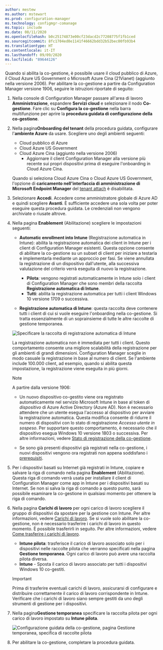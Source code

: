 ```yaml
---
author: mestew
ms.author: mstewart
ms.prod: configuration-manager
ms.technology: configmgr-comanage
ms.topic: include
ms.date: 08/11/2020
ms.openlocfilehash: b0c25174873e00cf23dacd2c77208775f1fb1ced
ms.sourcegitcommit: 8fc1704ed0e1141f46662bdd32b52bec00fb93b4
ms.translationtype: HT
ms.contentlocale: it-IT
ms.lasthandoff: 09/09/2020
ms.locfileid: "89644126"
---
```

<!--3555750 FKA 1357954 --Don't apply H2/H3 in this include file since they are context driven by article-->

Quando si abilita la co-gestione, è possibile usare il cloud pubblico di Azure, il Cloud Azure US Government o Microsoft Azure Cina (21Vianet) (aggiunto nella versione 2006). Per abilitare la co-gestione a partire da Configuration Manager versione 1906, seguire le istruzioni riportate di seguito:

1. Nella console di Configuration Manager passare all'area di lavoro **Amministrazione**, espandere **Servizi cloud** e selezionare il nodo **Co-gestione**. Fare clic su **Configura la co-gestione** nella barra multifunzione per aprire la **procedura guidata di configurazione della co-gestione**.

1. Nella pagina**Onboarding del tenant** della procedura guidata, configurare l'**ambiente Azure** da usare. Scegliere uno degli ambienti seguenti:

   - Cloud pubblico di Azure
   - Cloud Azure US Government<!--4075452-->
   - Cloud Azure Cina (aggiunto nella versione 2006)<!--7133238-->
      - Aggiornare il client Configuration Manager alla versione più recente sui propri dispositivi prima di eseguire l'onboarding in Cloud Azure Cina. <!--7630213--> 

   Quando si seleziona Cloud Azure Cina o Cloud Azure US Government, l'opzione di **caricamento nell'interfaccia di amministrazione di Microsoft Endpoint Manager** del [tenant attach](../../tenant-attach/device-sync-actions.md) è disabilitata.

1. Selezionare **Accedi**. Accedere come amministratore globale di Azure AD e quindi scegliere **Avanti**. È sufficiente accedere una sola volta per poter eseguire questa procedura guidata. Le credenziali non vengono archiviate o riusate altrove.

1. Nella pagina **Enablement** (Abilitazione) scegliere le impostazioni seguenti:

   - **Automatic enrollment into Intune** (Registrazione automatica in Intune): abilita la registrazione automatica dei client in Intune per i client di Configuration Manager esistenti. Questa opzione consente di abilitare la co-gestione su un subset di client per iniziare a testarla e implementarla mediante un approccio per fasi. Se viene annullata la registrazione di un dispositivo dall'utente, alla successiva valutazione del criterio verrà eseguita di nuovo la registrazione. <!--3330596-->

      - **Pilota**: vengono registrati automaticamente in Intune solo i client di Configuration Manager che sono membri della raccolta **Registrazione automatica di Intune**.
      - **Tutti**: abilita la registrazione automatica per tutti i client Windows 10 versione 1709 o successiva.

   - **Registrazione automatica di Intune**: questa raccolta deve contenere tutti i client di cui si vuole eseguire l'onboarding nella co-gestione. Si tratta essenzialmente di un soprainsieme di tutte le altre raccolte di gestione temporanea.

   ![Specificare la raccolta di registrazione automatica di Intune ](../media/3555750-co-management-onboarding-enablement.png)
      
      La registrazione automatica non è immediata per tutti i client. Questo comportamento consente una migliore scalabilità della registrazione per gli ambienti di grandi dimensioni. Configuration Manager sceglie in modo casuale la registrazione in base al numero di client. Se l'ambiente include 100.000 client, ad esempio, quando si abilita questa impostazione, la registrazione viene eseguita in più giorni.<!--1358003-->

      > [!Note]  
      > A partire dalla versione 1906:
      >
      > - Un nuovo dispositivo co-gestito viene ora registrato automaticamente nel servizio Microsoft Intune in base al token di *dispositivo* di Azure Active Directory (Azure AD). Non è necessario attendere che un utente esegua l'accesso al dispositivo per avviare la registrazione automatica. Questa modifica consente di ridurre il numero di dispositivi con lo stato di registrazione *Accesso utente in sospeso*.<!-- 4454491 --> Per supportare questo comportamento, è necessario che il dispositivo esegua Windows 10 versione 1803 o successiva. Per altre informazioni, vedere [Stato di registrazione della co-gestione](../how-to-monitor.md#co-management-enrollment-status).
      >
      > - Se sono già presenti dispositivi già registrati nella co-gestione, i nuovi dispositivi vengono ora registrati non appena soddisfano i [prerequisiti](../overview.md#prerequisites).<!--4321130-->

1. Per i dispositivi basati su Internet già registrati in Intune, copiare e salvare la riga di comando nella pagina **Enablement** (Abilitazione). Questa riga di comando verrà usata per installare il client di Configuration Manager come app in Intune per i dispositivi basati su Internet. Se non si salva la riga di comando a questo punto, sarà possibile esaminare la co-gestione in qualsiasi momento per ottenere la riga di comando.

1. Nella pagina **Carichi di lavoro** per ogni carico di lavoro scegliere il gruppo di dispositivi da spostare per la gestione con Intune. Per altre informazioni, vedere [Carichi di lavoro](../workloads.md). Se si vuole solo abilitare la co-gestione, non è necessario trasferire i carichi di lavoro in questo momento. È possibile trasferirli in seguito. Per altre informazioni, vedere [Come trasferire i carichi di lavoro](../how-to-switch-workloads.md).  

    - **Intune pilota**: trasferisce il carico di lavoro associato solo per i dispositivi nelle raccolte pilota che verranno specificati nella pagina **Gestione temporanea**. Ogni carico di lavoro può avere una raccolta pilota diversa.
    - **Intune** - Sposta il carico di lavoro associato per tutti i dispositivi Windows 10 co-gestiti.  

    > [!Important]
    > Prima di trasferire eventuali carichi di lavoro, assicurarsi di configurare e distribuire correttamente il carico di lavoro corrispondente in Intune. Verificare che i carichi di lavoro siano sempre gestiti da uno degli strumenti di gestione per i dispositivi.  

1. Nella pagina**Gestione temporanea** specificare la raccolta pilota per ogni carico di lavoro impostato su **Intune pilota**.

   ![Configurazione guidata della co-gestione, pagina Gestione temporanea, specifica di raccolte pilota](../media/3555750-co-management-onboarding-staging.png)

1. Per abilitare la co-gestione, completare la procedura guidata.
